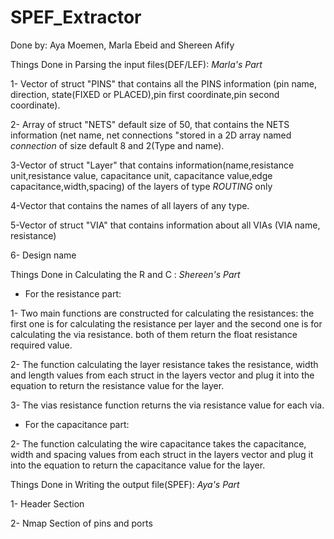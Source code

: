 # SPEF_Extractor

Done by: Aya Moemen, Marla Ebeid and Shereen Afify

Things Done in Parsing the input files(DEF/LEF): *Marla's Part*

1- Vector of struct "PINS" that contains all the PINS information (pin name, direction, state(FIXED or PLACED),pin first coordinate,pin second coordinate).

2- Array of struct "NETS" default size of 50, that contains the NETS information (net name, net connections "stored in a 2D array named *connection* of size default 8 and 2(Type and name).

3-Vector of struct "Layer" that contains information(name,resistance unit,resistance value, capacitance unit, capacitance value,edge capacitance,width,spacing) of the layers of type *ROUTING* only

4-Vector that contains the names of all layers of any type.

5-Vector of struct "VIA" that contains information about all VIAs (VIA name, resistance)

6- Design name

Things Done in Calculating the R and C : *Shereen's Part*

- For the resistance part: 

1- Two main functions are constructed for calculating the resistances: the first one is for calculating the resistance per layer and the second one is for calculating the via resistance. both of them return the float resistance required value.

2- The function calculating the layer resistance takes the resistance, width and length values from each struct in the layers vector and plug it into the equation to return the resistance value for the layer.

3- The vias resistance function returns the via resistance value for each via.

- For the capacitance part: 

2- The function calculating the wire capacitance takes the capacitance, width and spacing values from each struct in the layers vector and plug it into the equation to return the capacitance value for the layer.

Things Done in Writing the output file(SPEF): *Aya's Part*

1- Header Section

2- Nmap Section of pins and ports 
